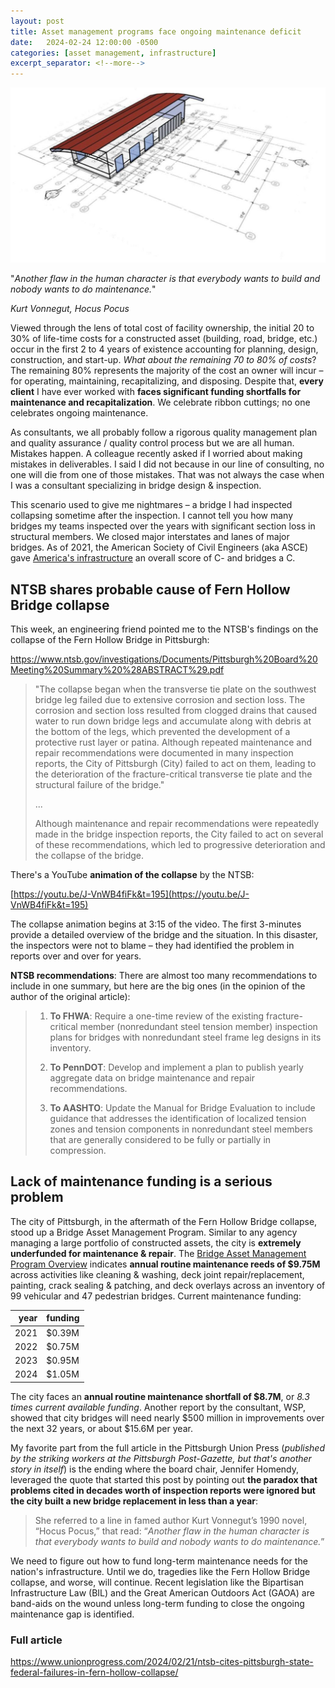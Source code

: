 ```yaml
---
layout: post
title: Asset management programs face ongoing maintenance deficit
date:   2024-02-24 12:00:00 -0500
categories: [asset management, infrastructure]
excerpt_separator: <!--more-->
---
```

![](/img/2024-02-24-building-on-plans.png "Building frame on top of a set of plans")

"_Another flaw in the human character is that everybody wants to build and nobody wants to do maintenance._"

<cite>Kurt Vonnegut, Hocus Pocus</cite>

Viewed through the lens of total cost of facility ownership, the initial 20 to 30% of life-time costs for a constructed asset (building, road, bridge, etc.) occur in the first 2 to 4 years of existence accounting for planning, design, construction, and start-up. _What about the remaining 70 to 80% of costs_? The remaining 80% represents the majority of the cost an owner will incur – for operating, maintaining, recapitalizing, and disposing. Despite that, **every client** I have ever worked with **faces significant funding shortfalls for maintenance and recapitalization**. We celebrate ribbon cuttings; no one celebrates ongoing maintenance.

<!--more-->

As consultants, we all probably follow a rigorous quality management plan and quality assurance / quality control process but we are all human. Mistakes happen. A colleague recently asked if I worried about making mistakes in deliverables. I said I did not because in our line of consulting, no one will die from one of those mistakes. That was not always the case when I was a consultant specializing in bridge design & inspection.

This scenario used to give me nightmares – a bridge I had inspected collapsing sometime after the inspection. I cannot tell you how many bridges my teams inspected over the years with significant section loss in structural members. We closed major interstates and lanes of major bridges. As of 2021, the American Society of Civil Engineers (aka ASCE) gave [America's infrastructure](https://infrastructurereportcard.org/cat-item/bridges-infrastructure/) an overall score of C- and bridges a C.

## NTSB shares probable cause of Fern Hollow Bridge collapse

This week, an engineering friend pointed me to the NTSB's findings on the collapse of the Fern Hollow Bridge in Pittsburgh:

https://www.ntsb.gov/investigations/Documents/Pittsburgh%20Board%20Meeting%20Summary%20%28ABSTRACT%29.pdf

> "The collapse began when the transverse tie plate on the southwest bridge leg failed due to extensive corrosion and section loss. The corrosion and section loss resulted from clogged drains that caused water to run down bridge legs and accumulate along with debris at the bottom of the legs, which prevented the development of a protective rust layer or patina. Although repeated maintenance and repair recommendations were documented in many inspection reports, the City of Pittsburgh (City) failed to act on them, leading to the deterioration of the fracture-critical transverse tie plate and the structural failure of the bridge."
> 
> ...
> 
> Although maintenance and repair recommendations were repeatedly made in the bridge inspection reports, the City failed to act on several of these recommendations, which led to progressive deterioration and the collapse of the bridge. 

There's a YouTube **animation of the collapse** by the NTSB:

[https://youtu.be/J-VnWB4fiFk&t=195](https://youtu.be/J-VnWB4fiFk&t=195)

The collapse animation begins at 3:15 of the video. The first 3-minutes provide a detailed overview of the bridge and the situation. In this disaster, the inspectors were not to blame – they had identified the problem in reports over and over for years.

**NTSB recommendations**: There are almost too many recommendations to include in one summary, but here are the big ones (in the opinion of the author of the original article):

> 1. **To FHWA**: Require a one-time review of the existing fracture-critical member (nonredundant steel tension member) inspection plans for bridges with nonredundant steel frame leg designs in its inventory. 
> 
> 2. **To PennDOT**: Develop and implement a plan to publish yearly aggregate data on bridge maintenance and repair recommendations. 
> 
> 3. **To AASHTO**: Update the Manual for Bridge Evaluation to include guidance that addresses the identification of localized tension zones and tension components in nonredundant steel members that are generally considered to be fully or partially in compression.

## Lack of maintenance funding is a serious problem

The city of Pittsburgh, in the aftermath of the Fern Hollow Bridge collapse, stood up a Bridge Asset Management Program. Similar to any agency managing a large portfolio of constructed assets, the city is **extremely underfunded for maintenance & repair**. The [Bridge Asset Management Program Overview](https://apps.pittsburghpa.gov/redtail/images/24121_Bridge_Asset_Management_Program_-_Overview.pdf) indicates **annual routine maintenance reeds of $9.75M** across activities like cleaning & washing, deck joint repair/replacement, painting, crack sealing & patching, and deck overlays across an inventory of 99 vehicular and 47 pedestrian bridges. Current maintenance funding:

| year | funding |
|-----:|---------|
| 2021 | $0.39M  |
| 2022 | $0.75M  |
| 2023 | $0.95M  |
| 2024 | $1.05M  |

The city faces an **annual routine maintenance shortfall of $8.7M**, or _8.3 times current available funding_. Another report by the consultant, WSP, showed that city bridges will need nearly $500 million in improvements over the next 32 years, or about $15.6M per year.

My favorite part from the full article in the Pittsburgh Union Press (_published by the striking workers at the Pittsburgh Post-Gazette, but that's another story in itself_) is the ending where the board chair, Jennifer Homendy, leveraged the quote that started this post by pointing out **the paradox that problems cited in decades worth of inspection reports were ignored but the city built a new bridge replacement in less than a year**:

> She referred to a line in famed author Kurt Vonnegut’s 1990 novel, “Hocus Pocus,” that read: “_Another flaw in the human character is that everybody wants to build and nobody wants to do maintenance._”

We need to figure out how to fund long-term maintenance needs for the nation's infrastructure. Until we do, tragedies like the Fern Hollow Bridge collapse, and worse, will continue. Recent legislation like the Bipartisan Infrastructure Law (BIL) and the Great American Outdoors Act (GAOA) are band-aids on the wound unless long-term funding to close the ongoing maintenance gap is identified.

### Full article

https://www.unionprogress.com/2024/02/21/ntsb-cites-pittsburgh-state-federal-failures-in-fern-hollow-collapse/
